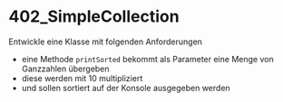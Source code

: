 # 402_SimpleCollection

Entwickle eine Klasse mit folgenden Anforderungen
* eine Methode `printSorted` bekommt als Parameter eine Menge von Ganzzahlen übergeben
* diese werden mit 10 multipliziert
* und sollen sortiert auf der Konsole ausgegeben werden 
